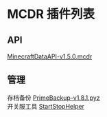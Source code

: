 # MCDR 插件列表

## API

[MinecraftDataAPI-v1.5.0.mcdr](https://mcdreforged.com/zh-CN/plugin/minecraft_data_api)  

## 管理

存档备份 [PrimeBackup-v1.8.1.pyz](https://mcdreforged.com/zh-CN/plugin/prime_backup)  
开关服工具 [StartStopHelper](https://github.com/TISUnion/StartStopHelper)  
